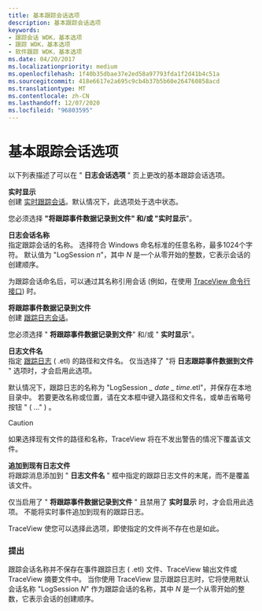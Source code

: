 ```yaml
---
title: 基本跟踪会话选项
description: 基本跟踪会话选项
keywords:
- 跟踪会话 WDK，基本选项
- 跟踪 WDK，基本选项
- 软件跟踪 WDK，基本选项
ms.date: 04/20/2017
ms.localizationpriority: medium
ms.openlocfilehash: 1f40b35dbae37e2ed58a97793fda1f2d41b4c51a
ms.sourcegitcommit: 418e6617e2a695c9cb4b37b5b60e264760858acd
ms.translationtype: MT
ms.contentlocale: zh-CN
ms.lasthandoff: 12/07/2020
ms.locfileid: "96803595"
---
```

# <a name="basic-trace-session-options"></a>基本跟踪会话选项

以下列表描述了可以在 " **日志会话选项** " 页上更改的基本跟踪会话选项。

<span id="Real_Time_Display"></span><span id="real_time_display"></span><span id="REAL_TIME_DISPLAY"></span>**实时显示**  
创建 [实时跟踪会话](trace-session.md#ddk_real_time_trace_sessions_tools)。默认情况下，此选项处于选中状态。

您必须选择 **"将跟踪事件数据记录到文件" 和/或 "实时显示**"。

<span id="Log_Session_Name"></span><span id="log_session_name"></span><span id="LOG_SESSION_NAME"></span>**日志会话名称**  
指定跟踪会话的名称。 选择符合 Windows 命名标准的任意名称，最多1024个字符。 默认值为 "LogSession *n*"，其中 *N* 是一个从零开始的整数，它表示会话的创建顺序。

为跟踪会话命名后，可以通过其名称引用会话 (例如，在使用 [TraceView 命令行接口](traceview-command-line-interface.md)) 时。

<span id="Log_Trace_Event_Data_To_File__"></span><span id="log_trace_event_data_to_file__"></span><span id="LOG_TRACE_EVENT_DATA_TO_FILE__"></span>**将跟踪事件数据记录到文件**   
创建 [跟踪日志会话](trace-session.md#ddk_trace_log_sessions_tools)。

您必须选择 " **将跟踪事件数据记录到文件**" 和/或 " **实时显示**"。

<span id="Log_File_Name"></span><span id="log_file_name"></span><span id="LOG_FILE_NAME"></span>**日志文件名**  
指定 [跟踪日志](trace-log.md) ( .etl) 的路径和文件名。 仅当选择了 "将 **日志跟踪事件数据到文件** " 选项时，才会启用此选项。

默认情况下，跟踪日志的名称为 "LogSession<em> \_ date \_ time</em>.etl"，并保存在本地目录中。 若要更改名称或位置，请在文本框中键入路径和文件名，或单击省略号按钮 " ( ..." ) 。

> [!CAUTION]
> 如果选择现有文件的路径和名称，TraceView 将在不发出警告的情况下覆盖该文件。

<span id="Append_To_Existing_Log_File"></span><span id="append_to_existing_log_file"></span><span id="APPEND_TO_EXISTING_LOG_FILE"></span>**追加到现有日志文件**  
将跟踪消息添加到 " **日志文件名** " 框中指定的跟踪日志文件的末尾，而不是覆盖该文件。

仅当启用了 " **将跟踪事件数据记录到文件** " 且禁用了 **实时显示** 时，才会启用此选项。 不能将实时事件追加到现有的跟踪日志。

TraceView 使您可以选择此选项，即使指定的文件尚不存在也是如此。

### <a name="span-idcommentsspanspan-idcommentsspancomments"></a><span id="comments"></span><span id="COMMENTS"></span>提出

跟踪会话名称并不保存在事件跟踪日志 ( .etl) 文件、TraceView 输出文件或 TraceView 摘要文件中。 当你使用 TraceView 显示跟踪日志时，它将使用默认会话名称 "LogSession *N*" 作为跟踪会话的名称，其中 *N* 是一个从零开始的整数，它表示会话的创建顺序。
